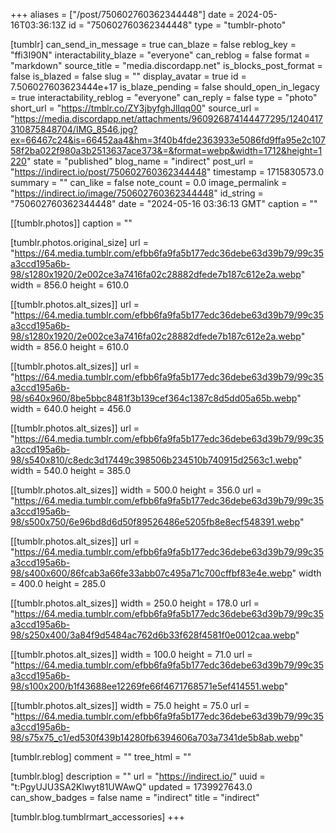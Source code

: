 +++
aliases = ["/post/750602760362344448"]
date = 2024-05-16T03:36:13Z
id = "750602760362344448"
type = "tumblr-photo"

[tumblr]
can_send_in_message = true
can_blaze = false
reblog_key = "ffi3I90N"
interactability_blaze = "everyone"
can_reblog = false
format = "markdown"
source_title = "media.discordapp.net"
is_blocks_post_format = false
is_blazed = false
slug = ""
display_avatar = true
id = 7.506027603623444e+17
is_blaze_pending = false
should_open_in_legacy = true
interactability_reblog = "everyone"
can_reply = false
type = "photo"
short_url = "https://tmblr.co/ZY3jbyfghJlIqq00"
source_url = "https://media.discordapp.net/attachments/960926874144477295/1240417310875848704/IMG_8546.jpg?ex=66467c24&is=66452aa4&hm=3f40b4fde2363933e5086fd9ffa95e2c10758f2ba022f980a3b2513637ace373&=&format=webp&width=1712&height=1220"
state = "published"
blog_name = "indirect"
post_url = "https://indirect.io/post/750602760362344448"
timestamp = 1715830573.0
summary = ""
can_like = false
note_count = 0.0
image_permalink = "https://indirect.io/image/750602760362344448"
id_string = "750602760362344448"
date = "2024-05-16 03:36:13 GMT"
caption = ""

[[tumblr.photos]]
caption = ""

[tumblr.photos.original_size]
url = "https://64.media.tumblr.com/efbb6fa9fa5b177edc36debe63d39b79/99c35a3ccd195a6b-98/s1280x1920/2e002ce3a7416fa02c28882dfede7b187c612e2a.webp"
width = 856.0
height = 610.0

[[tumblr.photos.alt_sizes]]
url = "https://64.media.tumblr.com/efbb6fa9fa5b177edc36debe63d39b79/99c35a3ccd195a6b-98/s1280x1920/2e002ce3a7416fa02c28882dfede7b187c612e2a.webp"
width = 856.0
height = 610.0

[[tumblr.photos.alt_sizes]]
url = "https://64.media.tumblr.com/efbb6fa9fa5b177edc36debe63d39b79/99c35a3ccd195a6b-98/s640x960/8be5bbc8481f3b139cef364c1387c8d5dd05a65b.webp"
width = 640.0
height = 456.0

[[tumblr.photos.alt_sizes]]
url = "https://64.media.tumblr.com/efbb6fa9fa5b177edc36debe63d39b79/99c35a3ccd195a6b-98/s540x810/c8edc3d17449c398506b234510b740915d2563c1.webp"
width = 540.0
height = 385.0

[[tumblr.photos.alt_sizes]]
width = 500.0
height = 356.0
url = "https://64.media.tumblr.com/efbb6fa9fa5b177edc36debe63d39b79/99c35a3ccd195a6b-98/s500x750/6e96bd8d6d50f89526486e5205fb8e8ecf548391.webp"

[[tumblr.photos.alt_sizes]]
url = "https://64.media.tumblr.com/efbb6fa9fa5b177edc36debe63d39b79/99c35a3ccd195a6b-98/s400x600/86fcab3a66fe33abb07c495a71c700cffbf83e4e.webp"
width = 400.0
height = 285.0

[[tumblr.photos.alt_sizes]]
width = 250.0
height = 178.0
url = "https://64.media.tumblr.com/efbb6fa9fa5b177edc36debe63d39b79/99c35a3ccd195a6b-98/s250x400/3a84f9d5484ac762d6b33f628f4581f0e0012caa.webp"

[[tumblr.photos.alt_sizes]]
width = 100.0
height = 71.0
url = "https://64.media.tumblr.com/efbb6fa9fa5b177edc36debe63d39b79/99c35a3ccd195a6b-98/s100x200/b1f43688ee12269fe66f4671768571e5ef414551.webp"

[[tumblr.photos.alt_sizes]]
width = 75.0
height = 75.0
url = "https://64.media.tumblr.com/efbb6fa9fa5b177edc36debe63d39b79/99c35a3ccd195a6b-98/s75x75_c1/ed530f439b14280fb6394606a703a7341de5b8ab.webp"

[tumblr.reblog]
comment = ""
tree_html = ""

[tumblr.blog]
description = ""
url = "https://indirect.io/"
uuid = "t:PgyUJU3SA2Klwyt81UWAwQ"
updated = 1739927643.0
can_show_badges = false
name = "indirect"
title = "indirect"

[tumblr.blog.tumblrmart_accessories]
+++
